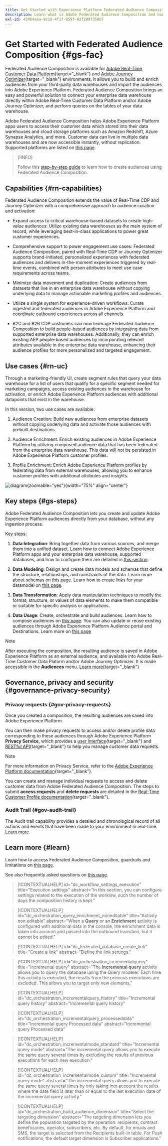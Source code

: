 ```yaml
---
title: Get Started with Experience Platform Federated Audience Composition
description: Learn what is Adobe Federated Audience Composition and how to use it in Adobe Experience Platform
exl-id: 43464aea-9c1d-4f1f-859f-82f209f350b7
---
```

# Get Started with Federated Audience Composition {#gs-fac}

Federated Audience Composition is available for [Adobe Real-Time Customer Data Platform](https://experienceleague.adobe.com/en/docs/experience-platform/segmentation/home){target="_blank"} and [Adobe Journey Optimizer](https://experienceleague.adobe.com/en/docs/journey-optimizer/using/ajo-home){target="_blank"} environments. It allows you to build and enrich audiences from your third-party data warehouses and import the audiences into Adobe Experience Platform. Federated Audience Composition brings an easy and powerful solution to connect your enterprise data warehouse directly within Adobe Real-Time Customer Data Platform and/or Adobe Journey Optimizer, and perform queries on the tables of your data warehouse. 

Adobe Federated Audience Composition helps Adobe Experience Platform apps users to access their customer data which stored into their data warehouses and cloud storage platforms such as Amazon Redshift, Azure Synapse Analytics, and more. Customer data can live in multiple data warehouses and are now accessible instantly, without replication. Supported platforms are listed on [this page](../connections/federated-db.md#supported-db).

>[!INFO]
>
>Follow this [step-by-step guide](https://experienceleague.adobe.com/en/docs/platform-learn/tutorial-comprehensive-technical/datacollection/module13/fac) to learn how to create audiences using Federated Audience Composition.

## Capabilities {#rn-capabilities}

Federated Audience Composition extends the value of Real-Time CDP and Journey Optimizer with a comprehensive approach to audience curation and activation:

* Expand access to critical warehouse-based datasets to create high-value audiences: Utilize existing data warehouses as the main system of record, while leveraging best-in-class applications to power great customer experiences.

* Comprehensive support to power engagement use cases: Federated Audience Composition, paired with Real-Time CDP or Journey Optimizer supports brand-initiated, personalized experiences with federated audiences and delivers in-the-moment experiences triggered by real-time events, combined with person attributes to meet use case requirements across teams.

* Minimize data movement and duplication: Create audiences from datasets that live in an enterprise data warehouse without copying underlying data to manage actionable marketing profiles and audiences.

* Utilize a single system for experience-driven workflows: Curate ingested and federated audiences in Adobe Experience Platform and coordinate outbound experiences across all channels.

* B2C and B2B CDP customers can now leverage Federated Audience Composition to build people-based audiences by integrating data from supported enterprise data warehouses. Additionally, they can enrich existing AEP people-based audiences by incorporating relevant attributes available in the enterprise data warehouse, enhancing their audience profiles for more personalized and targeted engagement. 

## Use cases {#rn-uc}

Through a marketing-friendly UI, create segment rules that query your data warehouse for a list of users that qualify for a specific segment needed for marketing campaigns, access existing audiences in the warehouse for activation, or enrich Adobe Experience Platform audiences with additional datapoints that exist in the warehouse. 

In this version, two use cases are available: 

1. Audience Creation:  Build new audiences from enterprise datasets without copying underlying data and activate those audiences with prebuilt destinations.

1. Audience Enrichment: Enrich existing audiences in Adobe Experience Platform by utilizing composed audience data that has been federated from the enterprise data warehouse. This data will not be persisted in Adobe Experience Platform customer profiles.

1. Profile Enrichment: Enrich Adobe Experience Platform profiles by federating data from external warehouses, allowing you to enhance customer profiles with additional attributes and insights.

![diagram](assets/fac-use-cases.png){zoomable="yes"}{width="75%" align="center"}

## Key steps {#gs-steps}

Adobe Federated Audience Composition lets you create and update Adobe Experience Platform audiences directly from your database, without any ingestion process.

<!--![diagram](assets/steps-diagram.png){zoomable="yes"}{width="85%" align="center"}-->

Key steps:

1. **Data Integration**: Bring together data from various sources, and merge them into a unified dataset. Learn how to connect Adobe Experience Platform apps and your enterprise data warehouse, supported databases, and how to configure them are detailed in [this section](../connections/federated-db.md).

1. **Data Modeling**: Design and create data models and schemas that define the structure, relationships, and constraints of the data. Learn more about schemas on [this page](../customer/schemas.md). Learn how to create links for your datamodel on [this page](../data-management/gs-models.md).

1. **Data Transformation**: Apply data manipulation techniques to modify the format, structure, or values of data elements to make them compatible or suitable for specific analysis or applications.

1. **Data Usage**: Create, orchestrate and build audiences. Learn how to compose audiences on [this page](../compositions/gs-compositions.md). You can also update or reuse existing audiences through Adobe Experience Platform Audience portal and Destinations. Learn more on [this page](../connections/destinations.md)

>[!NOTE]
>
>After executing the composition, the resulting audience is saved in Adobe Experience Platform as an external audience, and available into Adobe Real-Time Customer Data Platorm and/or Adobe Journey Optimizer. It is made accessible in the **Audiences** menu. [Learn more](https://experienceleague.adobe.com/en/docs/experience-platform/segmentation/ui/audience-portal){target="_blank"}

## Governance, privacy and security {#governance-privacy-security}

### Privacy requests {#gov-privacy-requests}

Once you created a composition, the resulting audiences are saved into Adobe Experience Platform.

You can then make privacy requests to access and/or delete profile data corresponding to these audiences through Adobe Experience Platform **Privacy Service**, which provides a [user interface](https://experienceleague.adobe.com/docs/experience-platform/privacy/ui/user-guide.html){target="_blank"} and [RESTful API](https://experienceleague.adobe.com/en/docs/experience-platform/privacy/api/overview){target="_blank"} to help you manage customer data requests.

>[!NOTE]
>
>For more information on Privacy Service, refer to the [Adobe Experience Platform documentation](https://experienceleague.adobe.com/docs/experience-platform/privacy/home.html){target="_blank"}.

You can create and manage individual requests to access and delete customer data from Adobe Federated Audience Composition. The steps to submit **access requests** and **delete requests** are detailed in the [Real-Time Customer Profile documentation](https://experienceleague.adobe.com/en/docs/experience-platform/profile/privacy){target="_blank"}.

### Audit Trail {#gov-audit-trail}

The Audit trail capability provides a detailed and chronological record of all actions and events that have been made to your environment in real-time. [Learn more](../admin/audit-trail.md)

## Learn more {#learn}

<!-- Workflow + Workflow activities-->


Learn how to access Federated Audience Composition, guardrails and limitations on [this page](access-prerequisites.md).

See also frequently asked questions on [this page](faq.md).


>[!CONTEXTUALHELP]
>id="dc_workflow_settings_execution"
>title="Execution settings"
>abstract="In this section, you can configure settings related to the execution of the worklow, such the number of days the composition history is kept."

>[!CONTEXTUALHELP]
>id="dc_orchestration_query_enrichment_noneditable"
>title="Activity non editable"
>abstract="When a **Query** or an **Enrichment** activity is configured with additional data in the console, the enrichment data is taken into account and passed into the outbound transition, but it cannot be edited."

<!-- Create a link --> 

>[!CONTEXTUALHELP]
>id="dc_federated_database_create_link"
>title="Create a link"
>abstract="Define the link settings."


<!-- incremental query IDs -->

>[!CONTEXTUALHELP]
>id="dc_orchestration_incrementalquery"
>title="Incremental query"
>abstract="The **Incremental query** activity allows you to query the database using the Query modeler. Each time this activity is executed, the results from the previous executions are excluded. This allows you to target only new elements."

>[!CONTEXTUALHELP]
>id="dc_orchestration_incrementalquery_history"
>title="Incremental query history"
>abstract="Incremental query history"

>[!CONTEXTUALHELP]
>id="dc_orchestration_incrementalquery_processeddata"
>title="Incremental query Processed data"
>abstract="Incremental query Processed data"

>[!CONTEXTUALHELP]
>id="dc_orchestration_incrementalmode_standard"
>title="Incremental query mode"
>abstract="The incremental query allows you to execute the same query several times by excluding the results of previous executions for each new execution."

>[!CONTEXTUALHELP]
>id="dc_orchestration_incrementalmode_custom"
>title="Incremental query mode"
>abstract="The incremental query allows you to execute the same query several times by only taking into account the results where the date field is later than or equal to the last execution date of the incremental query activity."

>[!CONTEXTUALHELP]
>id="dc_orchestration_build_audience_dimension"
>title="Select the targeting dimension"
>abstract="The targeting dimension lets you define the population targeted by the operation: recipients, contract beneficiaries, operator, subscribers, etc. By default, for emails and SMS, the target is selected from the Recipients built-in table. For Push notifications, the default target dimension is Subscriber applications."

